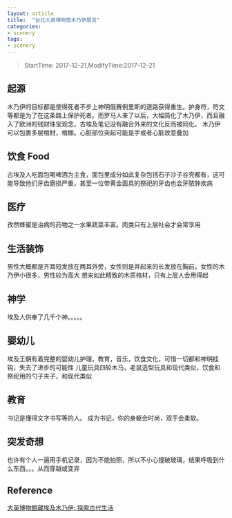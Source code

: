 ```yaml
---
layout: article
title:  "台北大英博物馆木乃伊展览"
categories:
- scenery
tags:
- scenery
---
```


> StartTime: 2017-12-21,ModifyTime:2017-12-21

<!---more--->

## 起源
木乃伊的目标都是使得死者不步上神明俄赛例里斯的道路获得重生。护身符，符文等都是为了在这条路上保护死者。而罗马人来了以后，大幅简化了木乃伊，而且融入了欧洲的钱财珠宝观念，古埃及笔记没有融合外来的文化反而被同化。
木乃伊可以包裹多层棺材，棺榔。心脏部位突起可能是手或者心脏故意叠加

## 饮食 Food
古埃及人吃面包喝啤酒为主食，面包里成分如此复杂包括石子沙子谷壳都有，这可能导致他们牙齿磨损严重，甚至一位带黄金面具的祭祀的牙齿也会牙脓肿疾病

## 医疗
孜然蜂蜜是治病的药物之一水果蔬菜丰富。肉类只有上层社会才会常享用

## 生活装饰
男性大概都是齐耳短发放在两耳外旁，女性则是并起来的长发放在胸前，女性的木乃伊小很多，男性较为高大
想来如此精致的木质棺材，只有上层人会用得起

## 神学
埃及人供奉了几千个神。。。。。

## 婴幼儿
埃及王朝有着完整的婴幼儿护理，教育，音乐，饮食文化，可惜一切都和神明挂钩，失去了进步的可能性
儿童玩具四轮木马，老鼠造型玩具和现代类似，饮食和祭祀用的勺子夹子，和现代类似

## 教育
书记是懂得文字书写等的人。
成为书记，你的身躯会时尚，双手会柔软。

## 突发奇想
也许有个人一遍用手机记录，因为不能拍照，所以不小心撞破玻璃，结果呼吸到什么东西。。。从而穿越或变异

## Reference
[大英博物館藏埃及木乃伊: 探索古代生活](https://www.npm.gov.tw/Article.aspx?sNo=04009596)
